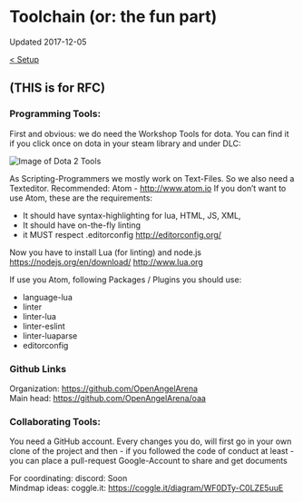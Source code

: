 # Toolchain (or: the fun part)

Updated 2017-12-05

[< Setup][0]

## (THIS is for RFC)

### Programming Tools:

First and obvious: we do need the Workshop Tools for dota. You can find it if you click once on dota in your steam library and under DLC:
	
![Image of Dota 2 Tools](https://i.imgsafe.org/b48317a26e.png)

As Scripting-Programmers we mostly work on Text-Files. So we also need a Texteditor. Recommended: Atom - http://www.atom.io
If you don’t want to use Atom, these are the requirements:
- It should have syntax-highlighting for lua, HTML, JS, XML, 
- It should have on-the-fly linting
- it MUST respect .editorconfig http://editorconfig.org/


Now you have to install Lua (for linting) and node.js
https://nodejs.org/en/download/
http://www.lua.org


If use you Atom, following Packages / Plugins you should use:
- language-lua
- linter
- linter-lua
- linter-eslint
- linter-luaparse
- editorconfig

### Github Links
Organization: https://github.com/OpenAngelArena  
Main head: https://github.com/OpenAngelArena/oaa

### Collaborating Tools:

You need a GitHub account. Every changes you do, will first go in your own clone of the project and then - if you followed the code of conduct at least - you can place a pull-request
Google-Account to share and get documents

For coordinating: discord: Soon  
Mindmap ideas: coggle.it: https://coggle.it/diagram/WF0DTy-C0LZE5uuE

[0]: README.md
